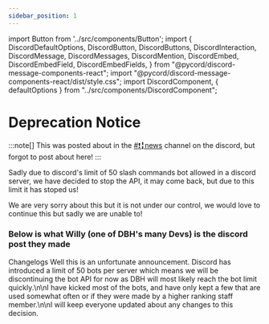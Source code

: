 ```yaml
---
sidebar_position: 1
---
```


import Button from '../src/components/Button';
import { DiscordDefaultOptions, DiscordButton, DiscordButtons, DiscordInteraction, DiscordMessage, DiscordMessages, DiscordMention, DiscordEmbed, DiscordEmbedField, DiscordEmbedFields, } from "@pycord/discord-message-components-react";
import "@pycord/discord-message-components-react/dist/style.css";
import DiscordComponent, { defaultOptions } from "../src/components/DiscordComponent";

# Deprecation Notice

:::note[]
This was posted about in the [<DiscordMention>#❗╏news</DiscordMention>](https://discord.com/channels/639477525927690240/898050443446464532/1200591997128409178) channel on the discord, but forgot to post about here!
:::

Sadly due to discord's limit of 50 slash commands bot allowed in a discord server, we have decided to stop the API, it may come back, but due to this limit it has stoped us!

We are very sorry about this but it is not under our control, we would love to continue this but sadly we are unable to!

### Below is what <DiscordMention>Willy</DiscordMention> (one of DBH's many Devs) is the discord post they made

<DiscordComponent>
    <div slot="message">
      <DiscordMessage profile="willy">
      <DiscordMention>Changelogs</DiscordMention>
      Well this is an unfortunate announcement. Discord has introduced a limit of 50 bots per server which means we will be discontinuing the bot API for now as DBH will most likely reach the bot limit quickly.\n\nI have kicked most of the bots, and have only kept a few that are used somewhat often or if they were made by a higher ranking staff member.\n\nI will keep everyone updated about any changes to this decision.
      </DiscordMessage>
    </div>
  </DiscordMessage>
</DiscordComponent>
